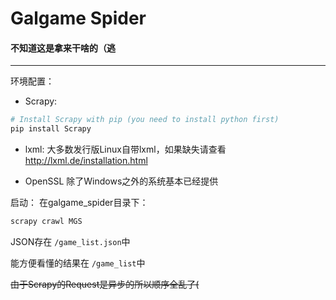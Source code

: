 # Galgame Spider
#### 不知道这是拿来干啥的（逃
---


环境配置：

- Scrapy:
``` bash
# Install Scrapy with pip (you need to install python first)
pip install Scrapy
```

- lxml: 大多数发行版Linux自带lxml，如果缺失请查看<http://lxml.de/installation.html>

- OpenSSL 除了Windows之外的系统基本已经提供


启动：
在galgame_spider目录下：
``` bash
scrapy crawl MGS
```


JSON存在 `/game_list.json`中

能方便看懂的结果在 `/game_list`中

~~由于Scrapy的Request是异步的所以顺序全乱了(~~

